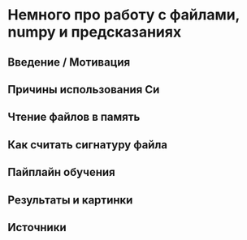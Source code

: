 # Немного про работу с файлами, numpy и предсказаниях

## Введение / Мотивация

<!-- TODO: Попробовать нарисовать картинки? -->

## Причины использования Си

## Чтение файлов в память

## Как считать сигнатуру файла

## Пайплайн обучения

## Результаты и картинки

## Источники
